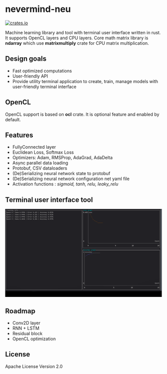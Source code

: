 # nevermind-neu
[![crates.io](https://img.shields.io/crates/v/nevermind-neu.svg)](https://crates.io/crates/nevermind-neu)

Machine learning library and tool with terminal user interface written in rust. It supports OpenCL layers and CPU layers.
Core math matrix library is **ndarray** which use **matrixmultiply** crate for CPU matrix multiplication.

## Design goals
  - Fast optimized computations
  - User-friendly API
  - Provide utility terminal application to create, train, manage models with user-friendly terminal interface

## OpenCL
OpenCL support is based on **ocl** crate. It is optional feature and enabled by default.

## Features
 - FullyConnected layer
 - Euclidean Loss, Softmax Loss
 - Optimizers: Adam, RMSProp, AdaGrad, AdaDelta
 - Async parallel data loading
 - Protobuf, CSV dataloaders
 - (De)Serializing neural network state to protobuf
 - (De)Serializing neural network configuration net yaml file
 - Activation functions : *sigmoid, tanh, relu, leaky_relu*

## Terminal user interface tool
![tui](https://github.com/regular-dev/nevermind-neu/blob/master/doc/tui_train.gif?raw=true)

## Roadmap
  - Conv2D layer
  - RNN + LSTM
  - Residual block
  - OpenCL optimization

## License
Apache License Version 2.0
